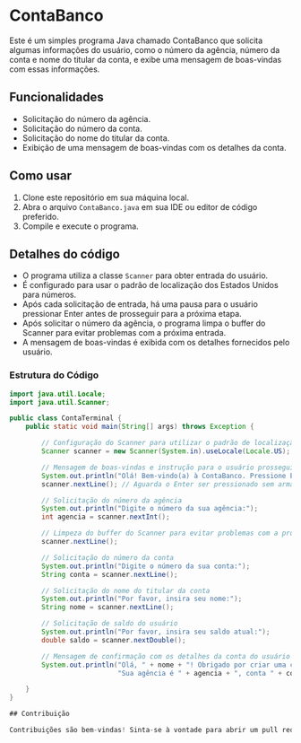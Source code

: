 # ContaBanco

Este é um simples programa Java chamado ContaBanco que solicita algumas informações do usuário, como o número da agência, número da conta e nome do titular da conta, e exibe uma mensagem de boas-vindas com essas informações.

## Funcionalidades

- Solicitação do número da agência.
- Solicitação do número da conta.
- Solicitação do nome do titular da conta.
- Exibição de uma mensagem de boas-vindas com os detalhes da conta.

## Como usar

1. Clone este repositório em sua máquina local.
2. Abra o arquivo `ContaBanco.java` em sua IDE ou editor de código preferido.
3. Compile e execute o programa.

## Detalhes do código

- O programa utiliza a classe `Scanner` para obter entrada do usuário.
- É configurado para usar o padrão de localização dos Estados Unidos para números.
- Após cada solicitação de entrada, há uma pausa para o usuário pressionar Enter antes de prosseguir para a próxima etapa.
- Após solicitar o número da agência, o programa limpa o buffer do Scanner para evitar problemas com a próxima entrada.
- A mensagem de boas-vindas é exibida com os detalhes fornecidos pelo usuário.

### Estrutura do Código

```java
import java.util.Locale;
import java.util.Scanner;

public class ContaTerminal {
    public static void main(String[] args) throws Exception {

        // Configuração do Scanner para utilizar o padrão de localização dos Estados Unidos para números
        Scanner scanner = new Scanner(System.in).useLocale(Locale.US);

        // Mensagem de boas-vindas e instrução para o usuário prosseguir
        System.out.println("Olá! Bem-vindo(a) à ContaBanco. Pressione ENTER para continuar.");
        scanner.nextLine(); // Aguarda o Enter ser pressionado sem armazenar a entrada

        // Solicitação do número da agência
        System.out.println("Digite o número da sua agência:");
        int agencia = scanner.nextInt();

        // Limpeza do buffer do Scanner para evitar problemas com a próxima entrada
        scanner.nextLine();

        // Solicitação do número da conta
        System.out.println("Digite o número da sua conta:");
        String conta = scanner.nextLine();

        // Solicitação do nome do titular da conta
        System.out.println("Por favor, insira seu nome:");
        String nome = scanner.nextLine();

        // Solicitação de saldo do usuário
        System.out.println("Por favor, insira seu saldo atual:");
        double saldo = scanner.nextDouble();

        // Mensagem de confirmação com os detalhes da conta do usuário
        System.out.println("Olá, " + nome + "! Obrigado por criar uma conta no nosso banco.\n" +
                           "Sua agência é " + agencia + ", conta " + conta + ", e seu saldo é R$" + saldo + ".");

    }
}

## Contribuição

Contribuições são bem-vindas! Sinta-se à vontade para abrir um pull request ou uma issue se encontrar algum problema ou tiver sugestões de melhorias.

